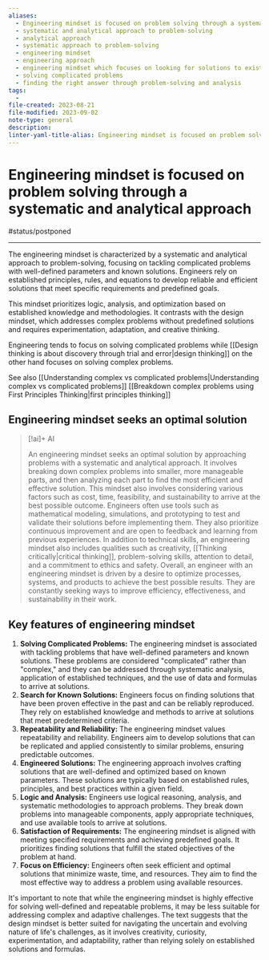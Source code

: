 ```yaml
---
aliases:
  - Engineering mindset is focused on problem solving through a systematic and analytical approach
  - systematic and analytical approach to problem-solving
  - analytical approach
  - systematic approach to problem-solving
  - engineering mindset
  - engineering approach
  - engineering mindset which focuses on looking for solutions to existing problems
  - solving complicated problems
  - finding the right answer through problem-solving and analysis
tags:
  - 
file-created: 2023-08-21
file-modified: 2023-09-02
note-type: general
description: 
linter-yaml-title-alias: Engineering mindset is focused on problem solving through a systematic and analytical approach
---
```


# Engineering mindset is focused on problem solving through a systematic and analytical approach

#status/postponed

---

The engineering mindset is characterized by a systematic and analytical approach to problem-solving, focusing on tackling complicated problems with well-defined parameters and known solutions. Engineers rely on established principles, rules, and equations to develop reliable and efficient solutions that meet specific requirements and predefined goals.

This mindset prioritizes logic, analysis, and optimization based on established knowledge and methodologies. It contrasts with the design mindset, which addresses complex problems without predefined solutions and requires experimentation, adaptation, and creative thinking.

Engineering tends to focus on solving complicated problems while [[Design thinking is about discovery through trial and error|design thinking]] on the other hand focuses on solving complex problems.

See also [[Understanding complex vs complicated problems|Understanding complex vs complicated problems]]
[[Breakdown complex problems using First Principles Thinking|first principles thinking]]

## Engineering mindset seeks an optimal solution

> [!ai]+ AI
>
> An engineering mindset seeks an optimal solution by approaching problems with a systematic and analytical approach. It involves breaking down complex problems into smaller, more manageable parts, and then analyzing each part to find the most efficient and effective solution. This mindset also involves considering various factors such as cost, time, feasibility, and sustainability to arrive at the best possible outcome.
> Engineers often use tools such as mathematical modeling, simulations, and prototyping to test and validate their solutions before implementing them. They also prioritize continuous improvement and are open to feedback and learning from previous experiences.
> In addition to technical skills, an engineering mindset also includes qualities such as creativity, [[Thinking critically|critical thinking]], problem-solving skills, attention to detail, and a commitment to ethics and safety.
> Overall, an engineer with an engineering mindset is driven by a desire to optimize processes, systems, and products to achieve the best possible results. They are constantly seeking ways to improve efficiency, effectiveness, and sustainability in their work.

## Key features of engineering mindset

1. **Solving Complicated Problems:** The engineering mindset is associated with tackling problems that have well-defined parameters and known solutions. These problems are considered "complicated" rather than "complex," and they can be addressed through systematic analysis, application of established techniques, and the use of data and formulas to arrive at solutions.
2. **Search for Known Solutions:** Engineers focus on finding solutions that have been proven effective in the past and can be reliably reproduced. They rely on established knowledge and methods to arrive at solutions that meet predetermined criteria.
3. **Repeatability and Reliability:** The engineering mindset values repeatability and reliability. Engineers aim to develop solutions that can be replicated and applied consistently to similar problems, ensuring predictable outcomes.
4. **Engineered Solutions:** The engineering approach involves crafting solutions that are well-defined and optimized based on known parameters. These solutions are typically based on established rules, principles, and best practices within a given field.
5. **Logic and Analysis:** Engineers use logical reasoning, analysis, and systematic methodologies to approach problems. They break down problems into manageable components, apply appropriate techniques, and use available tools to arrive at solutions.
6. **Satisfaction of Requirements:** The engineering mindset is aligned with meeting specified requirements and achieving predefined goals. It prioritizes finding solutions that fulfill the stated objectives of the problem at hand.
7. **Focus on Efficiency:** Engineers often seek efficient and optimal solutions that minimize waste, time, and resources. They aim to find the most effective way to address a problem using available resources.

It's important to note that while the engineering mindset is highly effective for solving well-defined and repeatable problems, it may be less suitable for addressing complex and adaptive challenges. The text suggests that the design mindset is better suited for navigating the uncertain and evolving nature of life's challenges, as it involves creativity, curiosity, experimentation, and adaptability, rather than relying solely on established solutions and formulas.
